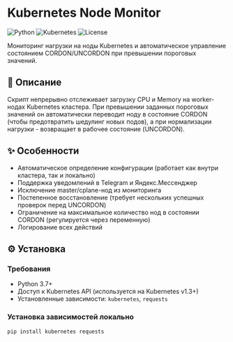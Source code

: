 # Kubernetes Node Monitor

![Python](https://img.shields.io/badge/python-3.7%2B-blue)
![Kubernetes](https://img.shields.io/badge/kubernetes-1.18%2B-326CE5)
![License](https://img.shields.io/badge/license-MIT-green)

Мониторинг нагрузки на ноды Kubernetes и автоматическое управление состоянием CORDON/UNCORDON при превышении пороговых значений.

## 📝 Описание

Скрипт непрерывно отслеживает загрузку CPU и Memory на worker-нодах Kubernetes кластера. При превышении заданных пороговых значений он автоматически переводит ноду в состояние CORDON (чтобы предотвратить шедулинг новых подов), а при нормализации нагрузки - возвращает в рабочее состояние (UNCORDON).

## ✨ Особенности

- Автоматическое определение конфигурации (работает как внутри кластера, так и локально)
- Поддержка уведомлений в Telegram и Яндекс.Мессенджер
- Исключение master/cplane-нод из мониторинга
- Постепенное восстановление (требует нескольких успешных проверок перед UNCORDON)
- Ограничение на максимальное количество нод в состоянии CORDON (регулируется через переменную)
- Логирование всех действий

## ⚙️ Установка

### Требования
- Python 3.7+
- Доступ к Kubernetes API (используется на Kubernetes v1.3+)
- Установленные зависимости: `kubernetes`, `requests`

### Установка зависимостей локально
```bash
pip install kubernetes requests
